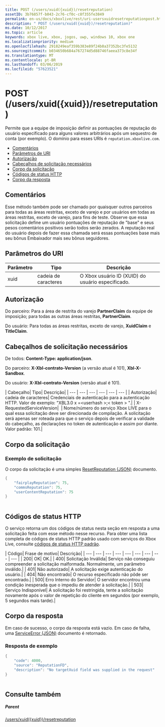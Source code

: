```yaml
---
title: POST (/users/xuid({xuid})/resetreputation)
assetID: 3b76857f-b043-2c76-cf0c-c8f355fe3849
permalink: en-us/docs/xboxlive/rest/uri-usersxuidresetreputationpost.html
description: " POST (/users/xuid({xuid})/resetreputation)"
ms.date: 10/12/2017
ms.topic: article
keywords: xbox live, xbox, jogos, uwp, windows 10, xbox one
ms.localizationpriority: medium
ms.openlocfilehash: 2918249eaf359b383e89f24b8a37352bc3fe5132
ms.sourcegitcommit: b034650b684a767274d5d88746faeea373c8e34f
ms.translationtype: MT
ms.contentlocale: pt-BR
ms.lasthandoff: 03/06/2019
ms.locfileid: "57623521"
---
```

# <a name="post-usersxuidxuidresetreputation"></a>POST (/users/xuid({xuid})/resetreputation)
Permite que a equipe de imposição definir as pontuações de reputação do usuário especificado para alguns valores arbitrários após um sequestro de conta (por exemplo). O domínio para esses URIs é `reputation.xboxlive.com`.
 
  * [Comentários](#ID4EV)
  * [Parâmetros de URI](#ID4E5)
  * [Autorização](#ID4EJB)
  * [Cabeçalhos de solicitação necessários](#ID4E5B)
  * [Corpo da solicitação](#ID4EYD)
  * [Códigos de status HTTP](#ID4EOE)
  * [Corpo da resposta](#ID4EQH)
 
<a id="ID4EV"></a>

 
## <a name="remarks"></a>Comentários
 
Esse método também pode ser chamado por quaisquer outros parceiros para todas as áreas restritas, exceto de varejo e por usuários em todas as áreas restritas, exceto de varejo, para fins de teste. Observe que essa solicitação define um usuário pontuações de reputação de "base" e seus pesos comentários positivos serão todos serão zerados. A reputação real do usuário depois de fazer essa chamada será essas pontuações base mais seu bônus Embaixador mais seu bônus seguidores.
  
<a id="ID4E5"></a>

 
## <a name="uri-parameters"></a>Parâmetros do URI
 
| Parâmetro| Tipo| Descrição| 
| --- | --- | --- | 
| xuid| cadeia de caracteres| O Xbox usuário ID (XUID) do usuário especificado.| 
  
<a id="ID4EJB"></a>

 
## <a name="authorization"></a>Autorização
 
Do parceiro: Para a área de restrita do varejo **PartnerClaim** da equipe de imposição; para todas as outras áreas restritas, **PartnerClaim**.
 
Do usuário: Para todas as áreas restritas, exceto de varejo, **XuidClaim** e **TitleClaim**.
  
<a id="ID4E5B"></a>

 
## <a name="required-request-headers"></a>Cabeçalhos de solicitação necessários
 
De todos: **Content-Type: application/json**.
 
Do parceiro: **X-Xbl-contrato-Version** (a versão atual é 101), **Xbl-X-Sandbox**.
 
Do usuário: **X-Xbl-contrato-Version** (versão atual é 101).
 
| Cabeçalho| Tipo| Descrição| 
| --- | --- | --- | --- | --- | --- | 
| Autorização| cadeia de caracteres| Credenciais de autenticação para a autenticação HTTP. Valor de exemplo: "XBL3.0 x =&lt;userhash >;&lt; token > ".| 
| X-RequestedServiceVersion|  | Nome/número do serviço Xbox LIVE para o qual essa solicitação deve ser direcionada de compilação. A solicitação será apenas ser roteada para que o serviço depois de verificar a validade do cabeçalho, as declarações no token de autenticação e assim por diante. Valor padrão: 101.| 
  
<a id="ID4EYD"></a>

 
## <a name="request-body"></a>Corpo da solicitação
 
<a id="ID4E5D"></a>

 
### <a name="sample-request"></a>Exemplo de solicitação
 
O corpo da solicitação é uma simples [ResetReputation (JSON)](../../json/json-resetreputation.md) documento.
 

```cpp
{
    "fairplayReputation": 75,
    "commsReputation": 75,
    "userContentReputation": 75
}
      
```

   
<a id="ID4EOE"></a>

 
## <a name="http-status-codes"></a>Códigos de status HTTP
 
O serviço retorna um dos códigos de status nesta seção em resposta a uma solicitação feita com esse método nesse recurso. Para obter uma lista completa de códigos de status HTTP padrão usado com serviços do Xbox Live, consulte [códigos de status HTTP padrão](../../additional/httpstatuscodes.md).
 
| Código| Frase de motivo| Descrição| 
| --- | --- | --- | --- | --- | --- | --- | --- | --- | 
| 200| OK| OK.| 
| 400| Solicitação Inválida| Serviço não conseguiu compreender a solicitação malformada. Normalmente, um parâmetro inválido.| 
| 401| Não autorizado| A solicitação exige autenticação do usuário.| 
| 404| Não encontrado| O recurso especificado não pôde ser encontrado.| 
| 500| Erro Interno do Servidor| O servidor encontrou uma condição inesperada que o impediu de atender à solicitação.| 
| 503| Serviço Indisponível| A solicitação foi restringida, tente a solicitação novamente após o valor de repetição do cliente em segundos (por exemplo, 5 segundos mais tarde).| 
  
<a id="ID4EQH"></a>

 
## <a name="response-body"></a>Corpo da resposta
 
Em caso de sucesso, o corpo da resposta está vazio. Em caso de falha, uma [ServiceError (JSON)](../../json/json-serviceerror.md) documento é retornado.
 
<a id="ID4E3H"></a>

 
### <a name="sample-response"></a>Resposta de exemplo
 

```cpp
{
    "code": 4000,
    "source": "ReputationFD",
    "description": "No targetXuid field was supplied in the request"
}
         
```

   
<a id="ID4EHAAC"></a>

 
## <a name="see-also"></a>Consulte também
 
<a id="ID4EJAAC"></a>

 
##### <a name="parent"></a>Parent 

[/users/xuid({xuid})/resetreputation](uri-usersxuidresetreputation.md)

   